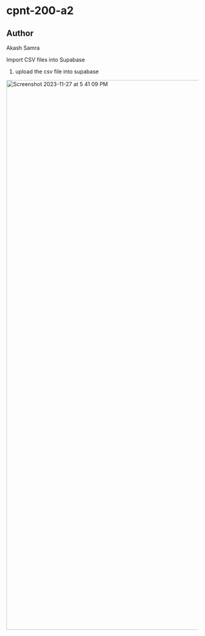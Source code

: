 # cpnt-200-a2

## Author
Akash Samra

Import CSV files into Supabase

1. upload the csv file into supabase
<img width="1440" alt="Screenshot 2023-11-27 at 5 41 09 PM" src="https://github.com/fbgAK/cpnt-200-a2/assets/147472633/a0d04448-c500-4ff7-8ad9-d465a1a39e1b">

